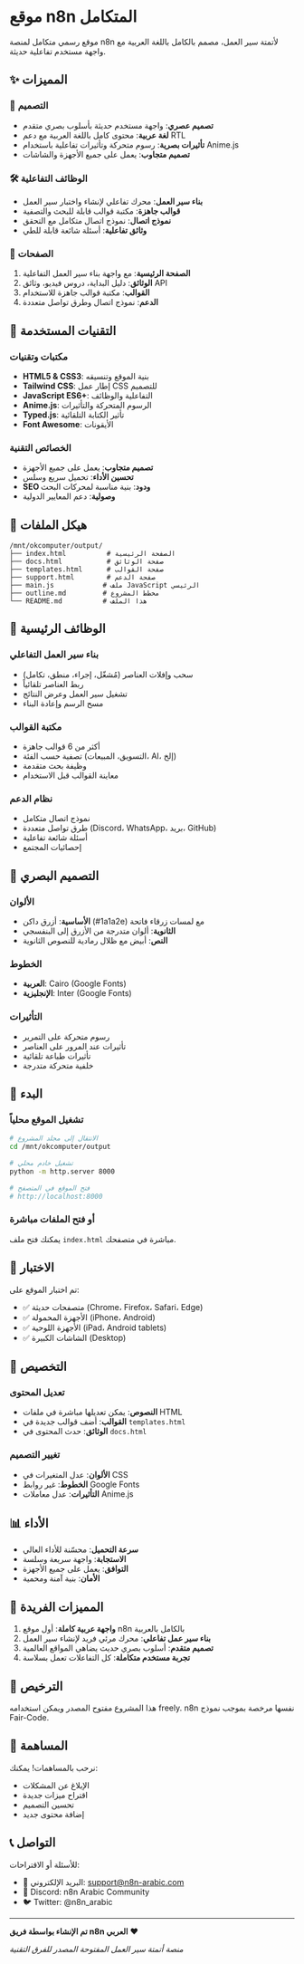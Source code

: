 # موقع n8n المتكامل

موقع رسمي متكامل لمنصة n8n لأتمتة سير العمل، مصمم بالكامل باللغة العربية مع واجهة مستخدم تفاعلية حديثة.

## ✨ المميزات

### 🎨 التصميم
- **تصميم عصري**: واجهة مستخدم حديثة بأسلوب بصري متقدم
- **لغة عربية**: محتوى كامل باللغة العربية مع دعم RTL
- **تأثيرات بصرية**: رسوم متحركة وتأثيرات تفاعلية باستخدام Anime.js
- **تصميم متجاوب**: يعمل على جميع الأجهزة والشاشات

### 🛠️ الوظائف التفاعلية
- **بناء سير العمل**: محرك تفاعلي لإنشاء واختبار سير العمل
- **قوالب جاهزة**: مكتبة قوالب قابلة للبحث والتصفية
- **نموذج اتصال**: نموذج اتصال متكامل مع التحقق
- **وثائق تفاعلية**: أسئلة شائعة قابلة للطي

### 📱 الصفحات
1. **الصفحة الرئيسية**: مع واجهة بناء سير العمل التفاعلية
2. **الوثائق**: دليل البداية، دروس فيديو، وثائق API
3. **القوالب**: مكتبة قوالب جاهزة للاستخدام
4. **الدعم**: نموذج اتصال وطرق تواصل متعددة

## 🚀 التقنيات المستخدمة

### مكتبات وتقنيات
- **HTML5 & CSS3**: بنية الموقع وتنسيقه
- **Tailwind CSS**: إطار عمل CSS للتصميم
- **JavaScript ES6+**: التفاعلية والوظائف
- **Anime.js**: الرسوم المتحركة والتأثيرات
- **Typed.js**: تأثير الكتابة التلقائية
- **Font Awesome**: الأيقونات

### الخصائص التقنية
- **تصميم متجاوب**: يعمل على جميع الأجهزة
- **تحسين الأداء**: تحميل سريع وسلس
- **SEO ودود**: بنية مناسبة لمحركات البحث
- **وصولية**: دعم المعايير الدولية

## 📁 هيكل الملفات

```
/mnt/okcomputer/output/
├── index.html          # الصفحة الرئيسية
├── docs.html           # صفحة الوثائق
├── templates.html      # صفحة القوالب
├── support.html        # صفحة الدعم
├── main.js            # ملف JavaScript الرئيسي
├── outline.md         # مخطط المشروع
└── README.md          # هذا الملف
```

## 🎯 الوظائف الرئيسية

### بناء سير العمل التفاعلي
- سحب وإفلات العناصر (مُشغّل، إجراء، منطق، تكامل)
- ربط العناصر تلقائياً
- تشغيل سير العمل وعرض النتائج
- مسح الرسم وإعادة البناء

### مكتبة القوالب
- أكثر من 6 قوالب جاهزة
- تصفية حسب الفئة (التسويق، المبيعات، AI، إلخ)
- وظيفة بحث متقدمة
- معاينة القوالب قبل الاستخدام

### نظام الدعم
- نموذج اتصال متكامل
- طرق تواصل متعددة (Discord، WhatsApp، بريد، GitHub)
- أسئلة شائعة تفاعلية
- إحصائيات المجتمع

## 🎨 التصميم البصري

### الألوان
- **الأساسية**: أزرق داكن (#1a1a2e) مع لمسات زرقاء فاتحة
- **الثانوية**: ألوان متدرجة من الأزرق إلى البنفسجي
- **النص**: أبيض مع ظلال رمادية للنصوص الثانوية

### الخطوط
- **العربية**: Cairo (Google Fonts)
- **الإنجليزية**: Inter (Google Fonts)

### التأثيرات
- رسوم متحركة على التمرير
- تأثيرات عند المرور على العناصر
- تأثيرات طباعة تلقائية
- خلفية متحركة متدرجة

## 🚀 البدء

### تشغيل الموقع محلياً
```bash
# الانتقال إلى مجلد المشروع
cd /mnt/okcomputer/output

# تشغيل خادم محلي
python -m http.server 8000

# فتح الموقع في المتصفح
# http://localhost:8000
```

### أو فتح الملفات مباشرة
يمكنك فتح ملف `index.html` مباشرة في متصفحك.

## 📱 الاختبار

تم اختبار الموقع على:
- ✅ متصفحات حديثة (Chrome، Firefox، Safari، Edge)
- ✅ الأجهزة المحمولة (iPhone، Android)
- ✅ الأجهزة اللوحية (iPad، Android tablets)
- ✅ الشاشات الكبيرة (Desktop)

## 🔧 التخصيص

### تعديل المحتوى
- **النصوص**: يمكن تعديلها مباشرة في ملفات HTML
- **القوالب**: أضف قوالب جديدة في `templates.html`
- **الوثائق**: حدث المحتوى في `docs.html`

### تغيير التصميم
- **الألوان**: عدل المتغيرات في CSS
- **الخطوط**: غير روابط Google Fonts
- **التأثيرات**: عدل معاملات Anime.js

## 📊 الأداء

- **سرعة التحميل**: محسّنة للأداء العالي
- **الاستجابة**: واجهة سريعة وسلسة
- **التوافق**: يعمل على جميع الأجهزة
- **الأمان**: بنية آمنة ومحمية

## 🌟 المميزات الفريدة

1. **واجهة عربية كاملة**: أول موقع n8n بالكامل بالعربية
2. **بناء سير عمل تفاعلي**: محرك مرئي فريد لإنشاء سير العمل
3. **تصميم متقدم**: أسلوب بصري حديث يضاهي المواقع العالمية
4. **تجربة مستخدم متكاملة**: كل التفاعلات تعمل بسلاسة

## 📄 الترخيص

هذا المشروع مفتوح المصدر ويمكن استخدامه freely. n8n نفسها مرخصة بموجب نموذج Fair-Code.

## 🤝 المساهمة

نرحب بالمساهمات! يمكنك:
- الإبلاغ عن المشكلات
- اقتراح ميزات جديدة
- تحسين التصميم
- إضافة محتوى جديد

## 📞 التواصل

للأسئلة أو الاقتراحات:
- 📧 البريد الإلكتروني: support@n8n-arabic.com
- 💬 Discord: n8n Arabic Community
- 🐦 Twitter: @n8n_arabic

---

**تم الإنشاء بواسطة فريق n8n العربي** ❤️

*منصة أتمتة سير العمل المفتوحة المصدر للفرق التقنية*